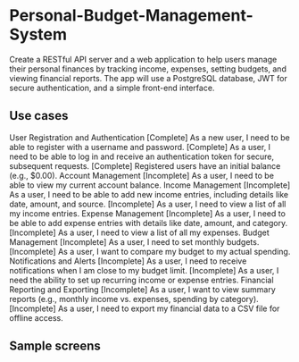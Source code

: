 # Personal-Budget-Management-System

Create a RESTful API server and a web application to help users manage their personal finances by tracking income, expenses, setting budgets, and viewing financial reports. The app will use a PostgreSQL database, 
JWT for secure authentication, and a simple front-end interface.

## Use cases

User Registration and Authentication
[Complete] As a new user, I need to be able to register with a username and password.
[Complete] As a user, I need to be able to log in and receive an authentication token for secure, subsequent requests.
[Complete] Registered users have an initial balance (e.g., $0.00).
Account Management
[Incomplete] As a user, I need to be able to view my current account balance.
Income Management
[Incomplete] As a user, I need to be able to add new income entries, including details like date, amount, and source.
[Incomplete] As a user, I need to view a list of all my income entries.
Expense Management
[Incomplete] As a user, I need to be able to add expense entries with details like date, amount, and category.
[Incomplete] As a user, I need to view a list of all my expenses.
Budget Management
[Incomplete] As a user, I need to set monthly budgets.
[Incomplete] As a user, I want to compare my budget to my actual spending.
Notifications and Alerts
[Incomplete] As a user, I need to receive notifications when I am close to my budget limit.
[Incomplete] As a user, I need the ability to set up recurring income or expense entries.
Financial Reporting and Exporting
[Incomplete] As a user, I want to view summary reports (e.g., monthly income vs. expenses, spending by category).
[Incomplete] As a user, I need to export my financial data to a CSV file for offline access.

## Sample screens
<!-- Sample Screens
Use case 2: View Account Balance
Your current account balance is: $1000.00
Use case 3: Add Income Entry
makefile
Copy code
Date: [mm/dd/yyyy]
Amount: [$]
Source: [e.g., salary, freelance]

Use case 4: Add Expense Entry
makefile
Copy code
Date: [mm/dd/yyyy]
Amount: [$]
Category: [e.g., food, entertainment, bills]

Use case 5: Budget vs Actual Spending
markdown
Copy code
-------------------------------------------
Category         Budgeted         Actual
-------------------------------------------
Food               $200             $180
Entertainment      $100             $150
Utilities          $250             $200
-------------------------------------------

Use case 7: Summary Report
Income vs Expenses Summary for [month/year]
Spending by Category -->
